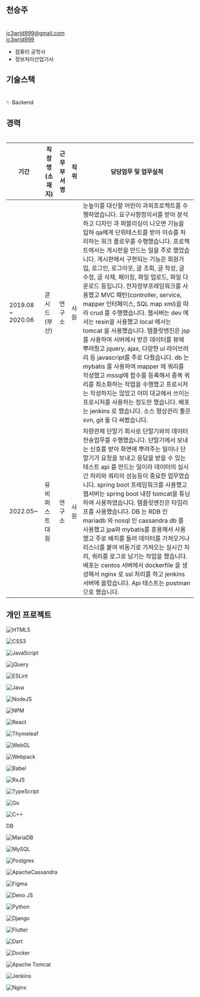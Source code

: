 ## 천승주
#

<!--
**jc3wrld999/jc3wrld999** is a ✨ _special_ ✨ repository because its `README.md` (this file) appears on your GitHub profile.

Here are some ideas to get you started:

- 🔭 I’m currently working on ...
- 🌱 I’m currently learning ...
- 👯 I’m looking to collaborate on ...
- 🤔 I’m looking for help with ...
- 💬 Ask me about ...
- 📫 How to reach me: ...
- 😄 Pronouns: ...
- ⚡ Fun fact: ...
-->

<a href="mailto:jc3wrld999@gmail.com">jc3wrld999@gmail.com</a> <br/>
[jc3wrld999](https://jc3wrld999.tistory.com/)

- 컴퓨터 공학사
- 정보처리산업기사

## 기술스택
#
✨ Backend

## 경력
#

| **기간** | **직장명(소재지)** | **근무부서명** | **직위** | **담당업무 및 업무실적** |
| --- | --- | --- | --- | --- |
|   2019.08 ~   2020.06   | 콘시드(부산) | 연구소 | 사원 | 눈높이를 대신할 어린이 과외프로젝트를 수행하였습니다. 요구사항정의서를 받아 분석하고 디자인 과 퍼블리싱이 나오면 기능을 입혀 qa에게 단위테스트를 받아 이슈를 처리하는 워크 플로우를 수행했습니다.   프로젝트에서는 게시판을 만드는 일을 주로 했었습니다. 게시판에서 구현되는 기능은 회원가입, 로그인, 로그아웃, 글 조회, 글 작성, 글 수정, 글 삭제, 페이징, 파일 업로드, 파일 다운로드 등입니다.   전자정부프레임워크를 사용했고 MVC 패턴(controller, service, mapper 인터페이스, SQL map xml)을 따라 crud 를 수행했습니다.   웹서버는 dev 에서는 resin을 사용했고 local 에서는 tomcat 을 사용했습니다.   템플릿엔진은 jsp를 사용하여 서버에서 받은 데이터를 뷰에 뿌려줬고 jquery, ajax, 다양한 ui 라이브러리 등 javascript를 주로 다뤘습니다.   db 는 mybatis 를 사용하여 mapper 에 쿼리를 작성했고 mssql에 함수를 등록해서 중복 쿼리를 최소화하는 작업을 수행했고 프로시저는 작성하지는 않았고 이미 대교에서 쓰이는 프로시저를 사용하는 정도만 했습니다.   배포는 jenkins 로 했습니다.   소스 형상관리 툴은 svn, git 둘 다 써봤습니다.     |
| 2022.05~ | 유비퍼스트대원 | 연구소 | 사원 | 차량관제 단말기 회사로 단말기와의 데이터 전송업무를 수행했습니다. 단말기에서 보내는 신호를 받아 화면에 뿌려주는 일이나 단말기가 요청을 보내고 응답을 받을 수 있는 테스트 api 를 만드는 일이라 데이터의 실시간 처리와 쿼리의 성능등이 중요한 업무였습니다.   spring boot 프레임워크를 사용했고 웹서버는 spring boot 내장 tomcat을 튜닝하여 사용하였습니다.   템플릿엔진은 타임리프를 사용했습니다.   DB 는 RDB 인 mariadb 와 nosql 인 cassandra db 를 사용했고 jpa와 mybatis를 혼용해서 사용했고 주로 배치를 돌려 데이터를 가져오거나 리스너를 붙여 비동기로 가져오는 실시간 처리, 쿼리를 로그로 남기는 작업을 했습니다.   배포는 centos 서버에서 dockerfile 을 생성해서 nginx 로 ssl 처리를 하고 jenkins 서버에 올렸습니다.   Api 테스트는 postman으로 했습니다. |

## 개인 프로젝트


![HTML5](https://img.shields.io/badge/html5-%23E34F26.svg?style=flat-square&logo=html5&logoColor=white)

![CSS3](https://img.shields.io/badge/css3-%231572B6.svg?style=flat-square&logo=css3&logoColor=white)

![JavaScript](https://img.shields.io/badge/javascript-%23323330.svg?style=flat-square&logo=javascript&logoColor=%23F7DF1E)

![jQuery](https://img.shields.io/badge/jquery-%230769AD.svg?style=flat-square&logo=jquery&logoColor=white)

![ESLint](https://img.shields.io/badge/ESLint-4B3263?style=flat-square&logo=eslint&logoColor=white)

![Java](https://img.shields.io/badge/java-%23ED8B00.svg?style=flat-square&logo=java&logoColor=white)

![NodeJS](https://img.shields.io/badge/node.js-6DA55F?style=flat-square&logo=node.js&logoColor=white)

![NPM](https://img.shields.io/badge/NPM-%23000000.svg?style=flat-square&logo=npm&logoColor=white)


![React](https://img.shields.io/badge/react-%2320232a.svg?style=flat-square&logo=react&logoColor=%2361DAFB)

![Thymeleaf](https://img.shields.io/badge/Thymeleaf-%23005C0F.svg?style=flat-square&logo=Thymeleaf&logoColor=white)

![WebGL](https://img.shields.io/badge/WebGL-990000?logo=webgl&logoColor=white&style=for-the-badge)

![Webpack](https://img.shields.io/badge/webpack-%238DD6F9.svg?style=flat-square&logo=webpack&logoColor=black)

![Babel](https://img.shields.io/badge/Babel-F9DC3e?style=flat-square&logo=babel&logoColor=black)


![RxJS](https://img.shields.io/badge/rxjs-%23B7178C.svg?style=flat-square&logo=reactivex&logoColor=white)



![TypeScript](https://img.shields.io/badge/typescript-%23007ACC.svg?style=flat-square&logo=typescript&logoColor=white)

![Go](https://img.shields.io/badge/go-%2300ADD8.svg?style=flat-square&logo=go&logoColor=white)

![C++](https://img.shields.io/badge/c++-%2300599C.svg?style=flat-square&logo=c%2B%2B&logoColor=white)

DB

![MariaDB](https://img.shields.io/badge/MariaDB-003545?style=flat-square&logo=mariadb&logoColor=white)

![MySQL](https://img.shields.io/badge/mysql-%2300f.svg?style=flat-square&logo=mysql&logoColor=white)

![Postgres](https://img.shields.io/badge/postgres-%23316192.svg?style=flat-square&logo=postgresql&logoColor=white)

![ApacheCassandra](https://img.shields.io/badge/cassandra-%231287B1.svg?style=flat-square&logo=apache-cassandra&logoColor=white)

![Figma](https://img.shields.io/badge/figma-%23F24E1E.svg?style=flat-square&logo=figma&logoColor=white)

![Deno JS](https://img.shields.io/badge/deno%20js-000000?style=flat-square&logo=deno&logoColor=white)

![Python](https://img.shields.io/badge/python-3670A0?style=flat-square&logo=python&logoColor=ffdd54)

![Django](https://img.shields.io/badge/django-%23092E20.svg?style=flat-square&logo=django&logoColor=white)

![Flutter](https://img.shields.io/badge/Flutter-%2302569B.svg?style=flat-square&logo=Flutter&logoColor=white)

![Dart](https://img.shields.io/badge/dart-%230175C2.svg?style=flat-square&logo=dart&logoColor=white)


![Docker](https://img.shields.io/badge/docker-%230db7ed.svg?style=flat-square&logo=docker&logoColor=white)

![Apache Tomcat](https://img.shields.io/badge/apache%20tomcat-%23F8DC75.svg?style=flat-square&logo=apache-tomcat&logoColor=black)

![Jenkins](https://img.shields.io/badge/jenkins-%232C5263.svg?style=flat-square&&logo=jenkins&logoColor=white)

![Nginx](https://img.shields.io/badge/nginx-%23009639.svg?style=flat-square&logo=nginx&logoColor=white)